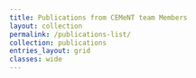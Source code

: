 ```yaml
---
title: Publications from CEMeNT team Members
layout: collection
permalink: /publications-list/
collection: publications
entries_layout: grid
classes: wide
---
```



